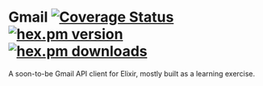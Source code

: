 Gmail [![Coverage Status](https://coveralls.io/repos/craigp/elixir-gmail/badge.svg?branch=master&service=github)](https://coveralls.io/github/craigp/elixir-gmail?branch=master) [![hex.pm version](https://img.shields.io/hexpm/v/gmail)](https://hex.pm/packages/gmail) [![hex.pm downloads](https://img.shields.io/hexpm/dt/gmail.svg)](https://hex.pm/packages/gmail)
=====

A soon-to-be Gmail API client for Elixir, mostly built as a learning exercise.



